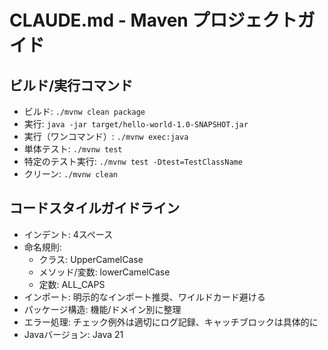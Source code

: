 # CLAUDE.md - Maven プロジェクトガイド

## ビルド/実行コマンド
- ビルド: `./mvnw clean package`
- 実行: `java -jar target/hello-world-1.0-SNAPSHOT.jar`
- 実行（ワンコマンド）: `./mvnw exec:java`
- 単体テスト: `./mvnw test`
- 特定のテスト実行: `./mvnw test -Dtest=TestClassName`
- クリーン: `./mvnw clean`

## コードスタイルガイドライン
- インデント: 4スペース
- 命名規則: 
  - クラス: UpperCamelCase
  - メソッド/変数: lowerCamelCase
  - 定数: ALL_CAPS
- インポート: 明示的なインポート推奨、ワイルドカード避ける
- パッケージ構造: 機能/ドメイン別に整理
- エラー処理: チェック例外は適切にログ記録、キャッチブロックは具体的に
- Javaバージョン: Java 21